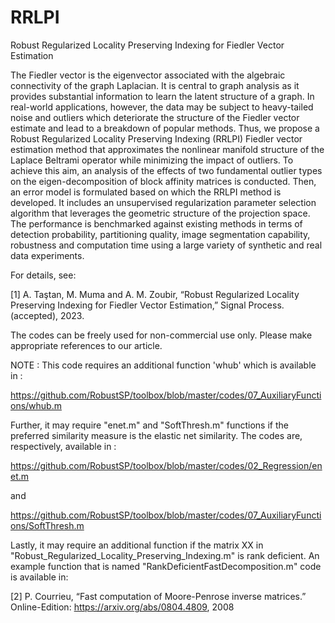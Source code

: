 # RRLPI
Robust Regularized Locality Preserving Indexing for Fiedler Vector Estimation

The Fiedler vector is the eigenvector associated with the algebraic connectivity of the graph Laplacian. It is central to graph analysis as it provides substantial information to learn the latent structure of a graph. In real-world applications, however, the data may be subject to heavy-tailed noise and outliers which deteriorate the structure of the Fiedler vector estimate and lead to a breakdown of popular methods. Thus, we propose a Robust Regularized Locality Preserving Indexing (RRLPI) Fiedler vector estimation method that approximates the nonlinear manifold structure of the Laplace Beltrami operator while minimizing the impact of outliers. To achieve this aim, an analysis of the effects of two fundamental outlier types on the eigen-decomposition of block affinity matrices is conducted. Then, an error model is formulated based on which the RRLPI method is developed. It includes an unsupervised regularization parameter selection algorithm that leverages the geometric structure of the projection space. The performance is benchmarked against existing methods in terms of detection probability, partitioning quality, image segmentation capability, robustness and computation time using a large variety of synthetic and real data experiments.

For details, see:

[1] A. Taştan, M. Muma and A. M. Zoubir, “Robust Regularized Locality Preserving Indexing for Fiedler Vector Estimation,” Signal Process. (accepted), 2023.

The codes can be freely used for non-commercial use only. Please make appropriate references to our article.

NOTE : This code requires an additional function 'whub' which is available in :

https://github.com/RobustSP/toolbox/blob/master/codes/07_AuxiliaryFunctions/whub.m

Further, it may require "enet.m" and "SoftThresh.m" functions if the preferred similarity measure is the elastic net similarity. The codes are, respectively, available in :

https://github.com/RobustSP/toolbox/blob/master/codes/02_Regression/enet.m

and

https://github.com/RobustSP/toolbox/blob/master/codes/07_AuxiliaryFunctions/SoftThresh.m

Lastly, it may require an additional function if the matrix XX in "Robust_Regularized_Locality_Preserving_Indexing.m" is rank deficient. An example function that is named "RankDeficientFastDecomposition.m" code is available in:
 
[2] P. Courrieu, “Fast computation of Moore-Penrose inverse matrices.” Online-Edition: https://arxiv.org/abs/0804.4809, 2008


